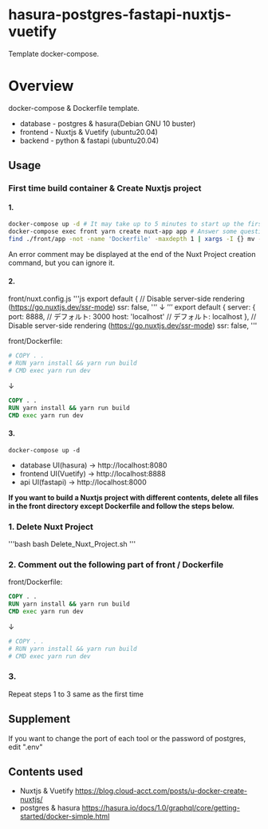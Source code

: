 # hasura-postgres-fastapi-nuxtjs-vuetify
Template docker-compose.

# Overview
docker-compose & Dockerfile template.
- database - postgres & hasura(Debian GNU 10 buster)
- frontend - Nuxtjs & Vuetify (ubuntu20.04)
- backend - python & fastapi (ubuntu20.04)

## Usage
### First time build container & Create Nuxtjs project
#### 1. 
```bash
docker-compose up -d # It may take up to 5 minutes to start up the first time
docker-compose exec front yarn create nuxt-app app # Answer some questions for creating the Nuxt Project
find ./front/app -not -name 'Dockerfile' -maxdepth 1 | xargs -I {} mv -f {} ./front ; rm -d ./front/app
```
An error comment may be displayed at the end of the Nuxt Project creation command, but you can ignore it.

#### 2.
front/nuxt.config.js
'''js
export default {
  // Disable server-side rendering (https://go.nuxtjs.dev/ssr-mode)
  ssr: false,
'''
↓
’’’
export default {
  server: {
       port: 8888, // デフォルト: 3000
       host: 'localhost' // デフォルト: localhost
  },
  // Disable server-side rendering (https://go.nuxtjs.dev/ssr-mode)
  ssr: false,
'''

 front/Dockerfile:
 ```Dockerfile
 # COPY . .
 # RUN yarn install && yarn run build
 # CMD exec yarn run dev
 ```
 ↓
 ```Dockerfile
 COPY . .
 RUN yarn install && yarn run build
 CMD exec yarn run dev
 ```

#### 3.
```docker-compose
docker-compose up -d
```
 - database UI(hasura) → http://localhost:8080
 - frontend UI(Vuetify) → http://localhost:8888
 - api UI(fastapi) → http://localhost:8000


**If you want to build a Nuxtjs project with different contents, delete all files in the front directory except Dockerfile and follow the steps below.**
### 1. Delete Nuxt Project
'''bash
bash Delete_Nuxt_Project.sh
'''

### 2. Comment out the following part of front / Dockerfile
 front/Dockerfile:
 ```Dockerfile
 COPY . .
 RUN yarn install && yarn run build
 CMD exec yarn run dev
 ```
 ↓
 ```Dockerfile
 # COPY . .
 # RUN yarn install && yarn run build
 # CMD exec yarn run dev
 ```

### 3.
Repeat steps 1 to 3 same as the first time

## Supplement
If you want to change the port of each tool or the password of postgres, edit ".env"

## Contents used
- Nuxtjs & Vuetify https://blog.cloud-acct.com/posts/u-docker-create-nuxtjs/
- postgres & hasura https://hasura.io/docs/1.0/graphql/core/getting-started/docker-simple.html
